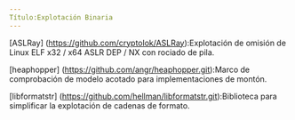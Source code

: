 ```yaml
---
Título:Explotación Binaria 
---
```


[ASLRay] (https://github.com/cryptolok/ASLRay):Explotación de omisión de Linux ELF x32 / x64 ASLR DEP / NX con rociado de pila.

[heaphopper] (https://github.com/angr/heaphopper.git):Marco de comprobación de modelo acotado para implementaciones de montón.

[libformatstr] (https://github.com/hellman/libformatstr.git):Biblioteca para simplificar la explotación de cadenas de formato. 
